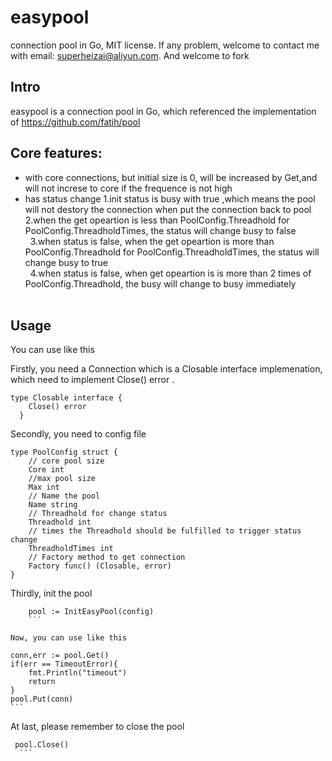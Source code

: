 # easypool

connection pool in Go, MIT license.
If any problem, welcome to contact me with email: superheizai@aliyun.com. And welcome to fork

## Intro
easypool is a connection pool in Go, which referenced the implementation of https://github.com/fatih/pool

## Core features:
 * with core connections, but initial size is 0, will be increased by Get,and will not increse to core if the frequence is not
high
 * has status change 
   1.init status is busy with true ,which means the pool will not destory the connection when put the connection back to pool  
   2.when the get opeartion is less than PoolConfig.Threadhold for PoolConfig.ThreadholdTimes, the status will change busy to false  
   3.when status is false, when the get opeartion is more than PoolConfig.Threadhold for PoolConfig.ThreadholdTimes, the status will change busy to true  
   4.when status is false, when get opeartion is is more than 2 times of PoolConfig.Threadhold, the busy will change to busy immediately  
  
## Usage

You can use like this

Firstly, you need a Connection which is a Closable interface implemenation, which need to implement Close() error .
```
type Closable interface {   
	Close() error   
  }    
 ```

Secondly, you need to config file

```
type PoolConfig struct {
	// core pool size
	Core int
	//max pool size
	Max int
	// Name the pool
	Name string
	// Threadhold for change status
	Threadhold int
	// times the Threadhold should be fulfilled to trigger status change
	ThreadholdTimes int
	// Factory method to get connection
	Factory func() (Closable, error)
}

```
Thirdly, init the pool

```
	pool := InitEasyPool(config)
	```
	
Now, you can use like this

  ```
  	conn,err := pool.Get()
	if(err == TimeoutError){
		fmt.Println("timeout")
		return
	}
	pool.Put(conn)
    ```
 At last, please remember to close the pool
 
  ```
   pool.Close()
    ```
    
    
